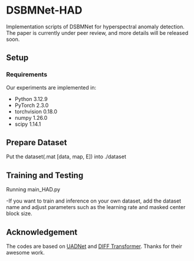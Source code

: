 # DSBMNet-HAD
Implementation scripts of DSBMNet for hyperspectral anomaly detection. The paper is currently under peer review, and more details will be released soon.

## Setup

### Requirements

Our experiments are implemented in:

- Python 3.12.9
- PyTorch 2.3.0
- torchvision 0.18.0
- numpy 1.26.0
- scipy 1.14.1

## Prepare Dataset

Put the dataset(.mat [data, map, E]) into ./dataset

## Training and Testing

Running main_HAD.py

-If you want to train and inference on your own dataset, add the dataset name and adjust parameters such as the learning rate and masked center block size.

## Acknowledgement

The codes are based on [UADNet](https://github.com/lwdQAQ/TGRS2024_UADNet) and [DIFF Transformer](https://github.com/microsoft/unilm/tree/master/Diff-Transformer). Thanks for their awesome work.

